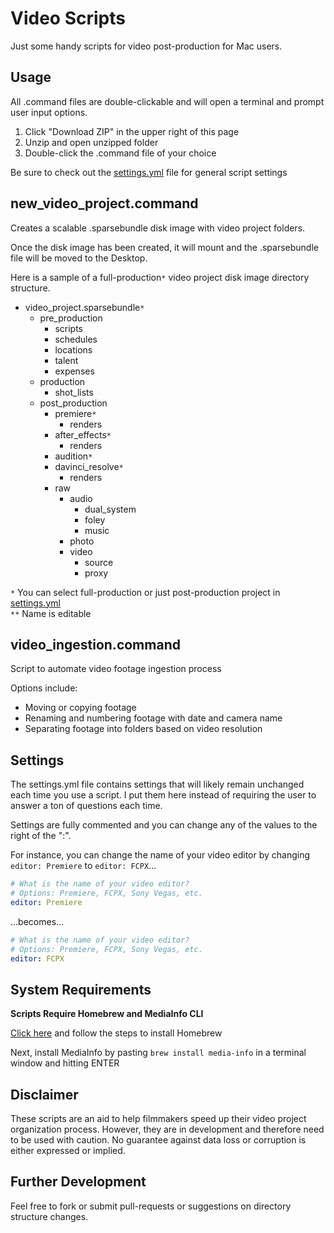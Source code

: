 Video Scripts
==========

Just some handy scripts for video post-production for Mac users.

Usage
------------

All .command files are double-clickable and will open a terminal and prompt user input options.

1. Click "Download ZIP" in the upper right of this page
2. Unzip and open unzipped folder
3. Double-click the .command file of your choice

Be sure to check out the [settings.yml](#settings) file for general script settings
  
new_video_project.command
------------

Creates a scalable .sparsebundle disk image with video project folders.

Once the disk image has been created, it will mount and the .sparsebundle file will be moved to the Desktop.

Here is a sample of a full-production`*` video project disk image directory structure.

- video_project.sparsebundle`*`
  - pre_production
    - scripts
    - schedules
    - locations
    - talent
    - expenses
  - production
    - shot_lists
  - post_production
    - premiere`*`
      - renders
    - after_effects`*`
      - renders
    - audition`*`
    - davinci_resolve`*`
      - renders
    - raw
      - audio
        - dual_system
        - foley
        - music
      - photo
      - video
        - source
        - proxy
      
`*` You can select full-production or just post-production project in [settings.yml](#settings)  
`**` Name is editable

video_ingestion.command
------------

Script to automate video footage ingestion process

Options include:

- Moving or copying footage
- Renaming and numbering footage with date and camera name
- Separating footage into folders based on video resolution

Settings
------------

The settings.yml file contains settings that will likely remain unchanged each time you use a script. I put them here instead of requiring the user to answer a ton of questions each time.

Settings are fully commented and you can change any of the values to the right of the ":".

For instance, you can change the name of your video editor by changing `editor: Premiere` to `editor: FCPX`...

```yaml
# What is the name of your video editor?
# Options: Premiere, FCPX, Sony Vegas, etc.
editor: Premiere
```

...becomes...

```yaml
# What is the name of your video editor?
# Options: Premiere, FCPX, Sony Vegas, etc.
editor: FCPX
```

System Requirements
-----

**Scripts Require Homebrew and MediaInfo CLI**

[Click here](http://coolestguidesontheplanet.com/installing-homebrew-os-x-yosemite-10-10-package-manager-unix-apps/) and follow the steps to install Homebrew

Next, install MediaInfo by pasting `brew install media-info` in a terminal window and hitting ENTER

Disclaimer
-----

These scripts are an aid to help filmmakers speed up their video project organization process. However, they are in development and therefore need to be used with caution. No guarantee against data loss or corruption is either expressed or implied.

Further Development
-----

Feel free to fork or submit pull-requests or suggestions on directory structure changes.